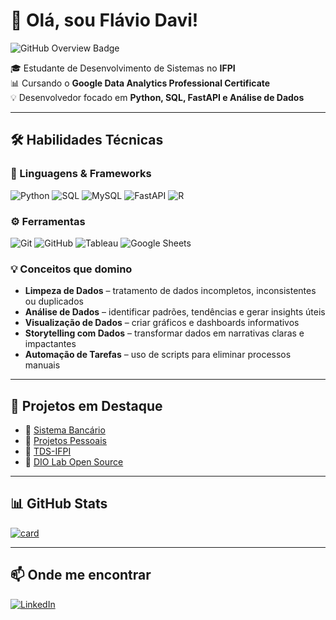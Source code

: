 # 👋 Olá, sou Flávio Davi!

<img src="https://img.shields.io/static/v1?label=Overview&message=FLAVIO-DAVI&color=1a1b27&style=for-the-badge&logo=GitHub" alt="GitHub Overview Badge">

<p>
  🎓 Estudante de Desenvolvimento de Sistemas no <strong>IFPI</strong> <br/>
  📊 Cursando o <strong>Google Data Analytics Professional Certificate</strong> <br/>
  💡 Desenvolvedor focado em <strong>Python, SQL, FastAPI e Análise de Dados</strong>
</p>

---

## 🛠️ Habilidades Técnicas

### 🧪 Linguagens & Frameworks

![Python](https://img.shields.io/badge/Python-3670A0?style=for-the-badge&logo=python&logoColor=white)
![SQL](https://img.shields.io/badge/SQL-003B57?style=for-the-badge&logo=mysql&logoColor=white)
![MySQL](https://img.shields.io/badge/MySQL-4479A1?style=for-the-badge&logo=mysql&logoColor=white)
![FastAPI](https://img.shields.io/badge/FastAPI-009688?style=for-the-badge&logo=fastapi&logoColor=white)
![R](https://img.shields.io/badge/R-276DC3?style=for-the-badge&logo=r&logoColor=white)

### ⚙️ Ferramentas

![Git](https://img.shields.io/badge/Git-F05032?style=for-the-badge&logo=git&logoColor=white)
![GitHub](https://img.shields.io/badge/GitHub-181717?style=for-the-badge&logo=github&logoColor=white)
![Tableau](https://img.shields.io/badge/Tableau-E97627?style=for-the-badge&logo=tableau&logoColor=white)
![Google Sheets](https://img.shields.io/badge/Google%20Sheets-34A853?style=for-the-badge&logo=google-sheets&logoColor=white)

### 💡 Conceitos que domino

- **Limpeza de Dados** – tratamento de dados incompletos, inconsistentes ou duplicados  
- **Análise de Dados** – identificar padrões, tendências e gerar insights úteis  
- **Visualização de Dados** – criar gráficos e dashboards informativos  
- **Storytelling com Dados** – transformar dados em narrativas claras e impactantes  
- **Automação de Tarefas** – uso de scripts para eliminar processos manuais

---

## 🚀 Projetos em Destaque

- 🔐 [Sistema Bancário](https://github.com/Flavio-Davi/sistema_bancario)
- 🧪 [Projetos Pessoais](https://github.com/Flavio-Davi/Projetos_Pessoais)
- 📘 [TDS-IFPI](https://github.com/Flavio-Davi/TDS-IFPI)
- 🤝 [DIO Lab Open Source](https://github.com/Flavio-Davi/dio-lab-open-source)

---

## 📊 GitHub Stats

[![card](https://github-readme-stats.vercel.app/api?username=Flavio-Davi&theme=tokyonight&show_icons=true)](https://github.com/anuraghazra/github-readme-stats)

---

## 📫 Onde me encontrar

[![LinkedIn](https://img.shields.io/badge/-LinkedIn-0e76a8?style=for-the-badge&logo=linkedin&logoColor=white)](https://www.linkedin.com/in/flavio-davi-136852222/)
